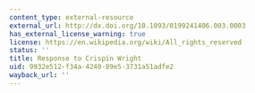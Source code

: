 ```yaml
---
content_type: external-resource
external_url: http://dx.doi.org/10.1093/0199241406.003.0003
has_external_license_warning: true
license: https://en.wikipedia.org/wiki/All_rights_reserved
status: ''
title: Response to Crispin Wright
uid: 9932e512-f34a-4240-89e5-3731a51adfe2
wayback_url: ''
---
```

